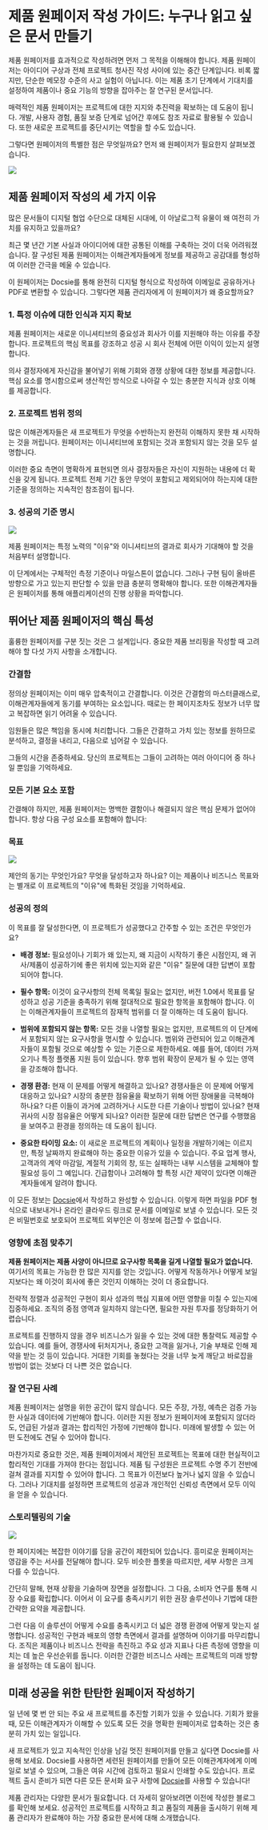 # 제품 원페이저 작성 가이드: 누구나 읽고 싶은 문서 만들기

제품 원페이저를 효과적으로 작성하려면 먼저 그 목적을 이해해야 합니다. 제품 원페이저는 아이디어 구상과 전체 프로젝트 청사진 작성 사이에 있는 중간 단계입니다. 비록 짧지만, 단순한 메모장 수준의 사고 실험이 아닙니다. 이는 제품 초기 단계에서 기대치를 설정하여 제품이나 중요 기능의 방향을 잡아주는 잘 연구된 문서입니다.

매력적인 제품 원페이저는 프로젝트에 대한 지지와 추진력을 확보하는 데 도움이 됩니다. 개발, 사용자 경험, 품질 보증 단계로 넘어간 후에도 참조 자료로 활용될 수 있습니다. 또한 새로운 프로젝트를 중단시키는 역할을 할 수도 있습니다.

그렇다면 원페이저의 특별한 점은 무엇일까요? 먼저 왜 원페이저가 필요한지 살펴보겠습니다.

![](https://cdn.docsie.io/workspace_WxPJSQ5gsES8Bzjxy/doc_PxyDYGHjeyG9ksVIF/file_ysSFwqghldoCqMbsM/d1045970-c6ae-4605-3ba2-379bb5ab92d0scott_graham_5fNmWej4tAA_unsplash_min.jpg)

## 제품 원페이저 작성의 세 가지 이유

많은 문서들이 디지털 협업 수단으로 대체된 시대에, 이 아날로그적 유물이 왜 여전히 가치를 유지하고 있을까요?

최근 몇 년간 기본 사실과 아이디어에 대한 공통된 이해를 구축하는 것이 더욱 어려워졌습니다. 잘 구성된 제품 원페이저는 이해관계자들에게 정보를 제공하고 공감대를 형성하여 이러한 간극을 메울 수 있습니다.

이 원페이저는 Docsie를 통해 완전히 디지털 형식으로 작성하여 이메일로 공유하거나 PDF로 변환할 수 있습니다. 그렇다면 제품 관리자에게 이 원페이저가 왜 중요할까요?

### 1. 특정 이슈에 대한 인식과 지지 확보

제품 원페이저는 새로운 이니셔티브의 중요성과 회사가 이를 지원해야 하는 이유를 주장합니다. 프로젝트의 핵심 목표를 강조하고 성공 시 회사 전체에 어떤 이익이 있는지 설명합니다.

의사 결정자에게 자신감을 불어넣기 위해 기회와 경쟁 상황에 대한 정보를 제공합니다. 핵심 요소를 명시함으로써 생산적인 방식으로 나아갈 수 있는 충분한 지식과 상호 이해를 제공합니다.

### 2. 프로젝트 범위 정의

많은 이해관계자들은 새 프로젝트가 무엇을 수반하는지 완전히 이해하지 못한 채 시작하는 것을 꺼립니다. 원페이저는 이니셔티브에 포함되는 것과 포함되지 않는 것을 모두 설명합니다.

이러한 중요 측면이 명확하게 표현되면 의사 결정자들은 자신이 지원하는 내용에 더 확신을 갖게 됩니다. 프로젝트 전체 기간 동안 무엇이 포함되고 제외되어야 하는지에 대한 기준을 정의하는 지속적인 참조점이 됩니다.

### 3. 성공의 기준 명시

![](https://cdn.docsie.io/workspace_WxPJSQ5gsES8Bzjxy/doc_PxyDYGHjeyG9ksVIF/file_8hDe3tTqc6q5HqOPI/267bf70a-1fd4-4a56-f7a1-8164c10c9d48zac_durant__6HzPU9Hyfg_unsplash_min.jpg)

제품 원페이저는 특정 노력의 "이유"와 이니셔티브의 결과로 회사가 기대해야 할 것을 처음부터 설명합니다.

이 단계에서는 구체적인 측정 기준이나 마일스톤이 없습니다. 그러나 구현 팀이 올바른 방향으로 가고 있는지 판단할 수 있을 만큼 충분히 명확해야 합니다. 또한 이해관계자들은 원페이저를 통해 애플리케이션의 진행 상황을 파악합니다.

## 뛰어난 제품 원페이저의 핵심 특성

훌륭한 원페이저를 구분 짓는 것은 그 설계입니다. 중요한 제품 브리핑을 작성할 때 고려해야 할 다섯 가지 사항을 소개합니다.

### 간결함

정의상 원페이저는 이미 매우 압축적이고 간결합니다. 이것은 간결함의 마스터클래스로, 이해관계자들에게 동기를 부여하는 요소입니다. 때로는 한 페이지조차도 정보가 너무 많고 복잡하면 읽기 어려울 수 있습니다.

임원들은 많은 책임을 동시에 처리합니다. 그들은 간결하고 가치 있는 정보를 원하므로 분석하고, 결정을 내리고, 다음으로 넘어갈 수 있습니다.

그들의 시간을 존중하세요. 당신의 프로젝트는 그들이 고려하는 여러 아이디어 중 하나일 뿐임을 기억하세요.

### 모든 기본 요소 포함

간결해야 하지만, 제품 원페이저는 명백한 결함이나 해결되지 않은 핵심 문제가 없어야 합니다. 항상 다음 구성 요소를 포함해야 합니다:

### 목표

![](https://cdn.docsie.io/workspace_WxPJSQ5gsES8Bzjxy/doc_PxyDYGHjeyG9ksVIF/file_xZpI8I6nIRoWUOFWR/02af5a28-7f5c-682d-8bcc-f3734f9f940aafif_kusuma_RjqCk9MqhNg_unsplash_min.jpg)

제안의 동기는 무엇인가요? 무엇을 달성하고자 하나요? 이는 제품이나 비즈니스 목표와는 별개로 이 프로젝트의 "이유"에 특화된 것임을 기억하세요.

### 성공의 정의

이 목표를 잘 달성한다면, 이 프로젝트가 성공했다고 간주할 수 있는 조건은 무엇인가요?

* **배경 정보:** 필요성이나 기회가 왜 있는지, 왜 지금이 시작하기 좋은 시점인지, 왜 귀사/제품이 성공하기에 좋은 위치에 있는지와 같은 "이유" 질문에 대한 답변이 포함되어야 합니다.

* **필수 항목:** 이것이 요구사항의 전체 목록일 필요는 없지만, 버전 1.0에서 목표를 달성하고 성공 기준을 충족하기 위해 절대적으로 필요한 항목을 포함해야 합니다. 이는 이해관계자들이 프로젝트의 잠재적 범위를 더 잘 이해하는 데 도움이 됩니다.

* **범위에 포함되지 않는 항목:** 모든 것을 나열할 필요는 없지만, 프로젝트의 이 단계에서 포함되지 않는 요구사항을 명시할 수 있습니다. 범위와 관련되어 있고 이해관계자들이 포함될 것으로 예상할 수 있는 기준으로 제한하세요. 예를 들어, 데이터 가져오기나 특정 플랫폼 지원 등이 있습니다. 향후 범위 확장이 문제가 될 수 있는 영역을 강조해야 합니다.

* **경쟁 환경:** 현재 이 문제를 어떻게 해결하고 있나요? 경쟁사들은 이 문제에 어떻게 대응하고 있나요? 시장의 충분한 점유율을 확보하기 위해 어떤 장애물을 극복해야 하나요? 다른 이들이 과거에 고려하거나 시도한 다른 기술이나 방법이 있나요? 현재 귀사의 시장 점유율은 어떻게 되나요? 이러한 질문에 대한 답변은 연구를 수행했음을 보여주고 환경을 정의하는 데 도움이 됩니다.

* **중요한 타이밍 요소:** 이 새로운 프로젝트의 계획이나 일정을 개발하기에는 이르지만, 특정 날짜까지 완료해야 하는 중요한 이유가 있을 수 있습니다. 주요 업계 행사, 고객과의 계약 마감일, 계절적 기회의 창, 또는 실패하는 내부 시스템을 교체해야 할 필요성 등이 그 예입니다. 긴급함이나 고려해야 할 특정 시간 제약이 있다면 이해관계자들에게 알려야 합니다.

이 모든 정보는 [Docsie](https://www.docsie.io/)에서 작성하고 완성할 수 있습니다. 이렇게 하면 파일을 PDF 형식으로 내보내거나 온라인 클라우드 링크로 문서를 이메일로 보낼 수 있습니다. 모든 것은 비밀번호로 보호되어 프로젝트 외부인은 이 정보에 접근할 수 없습니다.

### 영향에 초점 맞추기

**제품 원페이저는 제품 사양이 아니므로 요구사항 목록을 길게 나열할 필요가 없습니다.** 여기서의 목표는 가능한 한 많은 지지를 얻는 것입니다. 어떻게 작동하거나 어떻게 보일지보다는 왜 이것이 회사에 좋은 것인지 이해하는 것이 더 중요합니다.

전략적 정렬과 성공적인 구현이 회사 성과의 핵심 지표에 어떤 영향을 미칠 수 있는지에 집중하세요. 조직의 중점 영역과 일치하지 않는다면, 필요한 자원 투자를 정당화하기 어렵습니다.

프로젝트를 진행하지 않을 경우 비즈니스가 잃을 수 있는 것에 대한 통찰력도 제공할 수 있습니다. 예를 들어, 경쟁사에 뒤처지거나, 중요한 고객을 잃거나, 기술 부채로 인해 제약을 받는 것 등이 있습니다. 거대한 기회를 놓쳤다는 것을 너무 늦게 깨닫고 바로잡을 방법이 없는 것보다 더 나쁜 것은 없습니다.

### 잘 연구된 사례

제품 원페이저는 설명을 위한 공간이 많지 않습니다. 모든 주장, 가정, 예측은 검증 가능한 사실과 데이터에 기반해야 합니다. 이러한 지원 정보가 원페이저에 포함되지 않더라도, 언급된 가설과 결과는 합리적인 가정에 기반해야 합니다. 미래에 발생할 수 있는 어떤 도전에도 견딜 수 있어야 합니다.

마찬가지로 중요한 것은, 제품 원페이저에서 제안된 프로젝트는 목표에 대한 현실적이고 합리적인 기대를 가져야 한다는 점입니다. 제품 팀 구성원은 프로젝트 수명 주기 전반에 걸쳐 결과를 지지할 수 있어야 합니다. 그 목표가 이전보다 높거나 넓지 않을 수 있습니다. 그러나 기대치를 설정하면 프로젝트의 성공과 개인적인 신뢰성 측면에서 모두 이익을 얻을 수 있습니다.

### 스토리텔링의 기술

![](https://cdn.docsie.io/workspace_WxPJSQ5gsES8Bzjxy/doc_PxyDYGHjeyG9ksVIF/file_itHAB8wKJWNIx2JOw/5f957e51-ed6f-7752-fb9c-c49654ac1e9cnong_v_9pw4TKvT3po_unsplash.jpg)

한 페이지에는 복잡한 이야기를 담을 공간이 제한되어 있습니다. 흥미로운 원페이저는 영감을 주는 서사를 전달해야 합니다. 모두 비슷한 플롯을 따르지만, 세부 사항은 크게 다를 수 있습니다.

간단히 말해, 현재 상황을 기술하며 장면을 설정합니다. 그 다음, 소비자 연구를 통해 시장 수요를 확립합니다. 이어서 이 요구를 충족시키기 위한 권장 솔루션이나 기법에 대한 간략한 요약을 제공합니다.

그런 다음 이 솔루션이 어떻게 수요를 충족시키고 더 넓은 경쟁 환경에 어떻게 맞는지 설명합니다. 성공적인 구현과 배포의 영향 측면에서 결과를 설명하며 이야기를 마무리합니다. 조직은 제품이나 비즈니스 전략을 촉진하고 주요 성과 지표나 다른 측정에 영향을 미치는 데 높은 우선순위를 둡니다. 이러한 간결한 비즈니스 사례는 프로젝트의 미래 방향을 설정하는 데 도움이 됩니다.

## 미래 성공을 위한 탄탄한 원페이저 작성하기

일 년에 몇 번 안 되는 주요 새 프로젝트를 추진할 기회가 있을 수 있습니다. 기회가 왔을 때, 모든 이해관계자가 이해할 수 있도록 모든 것을 명확한 원페이저로 압축하는 것은 충분히 가치 있는 일입니다.

새 프로젝트가 있고 지속적인 인상을 남길 멋진 원페이저를 만들고 싶다면 Docsie를 사용해 보세요. Docsie를 사용하면 세련된 원페이저를 만들어 모든 이해관계자에게 이메일로 보낼 수 있으며, 그들은 여유 시간에 검토하고 필요시 인쇄할 수도 있습니다. 프로젝트 출시 준비가 되면 다른 모든 문서화 요구 사항에 [Docsie](https://www.docsie.io/)를 사용할 수 있습니다!

제품 관리자는 다양한 문서가 필요합니다. 더 자세히 알아보려면 이전에 작성한 블로그를 확인해 보세요. 성공적인 프로젝트를 시작하고 최고 품질의 제품을 출시하기 위해 제품 관리자가 완료해야 하는 가장 중요한 문서에 대해 소개했습니다.
